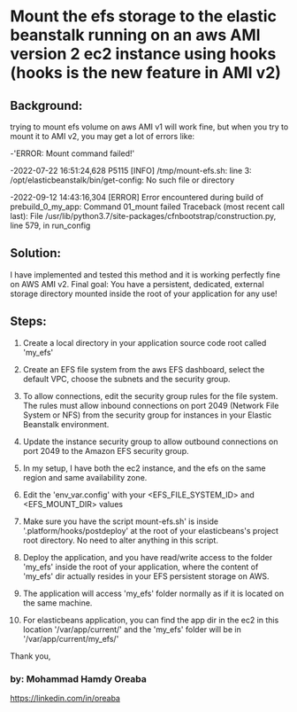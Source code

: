 
#  Mount the efs storage to the elastic beanstalk running on an aws AMI version 2 ec2 instance using hooks (hooks is the new feature in AMI v2)

## Background:
trying to mount efs volume on aws AMI v1 will work fine, but when you try to mount it to AMI v2, 
you may get a lot of errors like:

-'ERROR: Mount command failed!'

-2022-07-22 16:51:24,628 P5115 [INFO] /tmp/mount-efs.sh: line 3: /opt/elasticbeanstalk/bin/get-config: No such file or directory 

-2022-09-12 14:43:16,304 [ERROR] Error encountered during build of prebuild_0_my_app: Command 01_mount failed Traceback (most recent call last): File /usr/lib/python3.7/site-packages/cfnbootstrap/construction.py, line 579, in run_config

## Solution:
I have implemented and tested this method and it is working perfectly fine on AWS AMI v2.
Final goal:
You have a persistent, dedicated, external storage directory mounted inside the root of your application for any use!

## Steps:
1. Create a local directory in your application source code root called 'my_efs'

2. Create an EFS file system from the aws EFS dashboard, select the default VPC, choose the subnets and the security group.

3. To allow connections, edit the security group rules for the file system. The rules must allow inbound connections on port 2049 (Network File System or NFS) from the security group for instances in your Elastic Beanstalk environment.

4. Update the instance security group to allow outbound connections on port 2049 to the Amazon EFS security group.

5. In my setup, I have both the ec2 instance, and the efs on the same region and same availability zone.

6. Edit the 'env_var.config' with your <EFS_FILE_SYSTEM_ID> and <EFS_MOUNT_DIR> values

7. Make sure you have the script mount-efs.sh' is inside '.platform/hooks/postdeploy' at the root of your elasticbeans's project root directory. No need to alter anything in this script.

8. Deploy the application, and you have read/write access to the folder 'my_efs' inside the root of your application, where the content of 'my_efs' dir actually resides in your EFS persistent storage on AWS.

9. The application will access 'my_efs' folder normally as if it is located on the same machine.

10. For elasticbeans application, you can find the app dir in the ec2 in this location '/var/app/current/' and the 'my_efs' folder will be in '/var/app/current/my_efs/'

Thank you,
### by: Mohammad Hamdy Oreaba
https://linkedin.com/in/oreaba